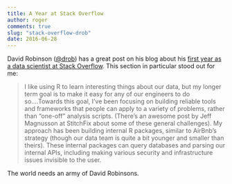 ```yaml
---
title: A Year at Stack Overflow
author: roger
comments: true
slug: "stack-overflow-drob"
date: 2016-06-28
---
```


David Robinson ([@drob](https://twitter.com/drob)) has a great post on his blog about his [first year as a data scientist at Stack Overflow](http://varianceexplained.org/r/year_data_scientist/). This section in particular stood out for me:

> I like using R to learn interesting things about our data, but my longer term goal is to make it easy for any of our engineers to do so....Towards this goal, I’ve been focusing on building reliable tools and frameworks that people can apply to a variety of problems, rather than “one-off” analysis scripts. (There’s an awesome post by Jeff Magnusson at StitchFix about some of these general challenges). My approach has been building internal R packages, similar to AirBnb’s strategy (though our data team is quite a bit younger and smaller than theirs). These internal packages can query databases and parsing our internal APIs, including making various security and infrastructure issues invisible to the user.

The world needs an army of David Robinsons.

